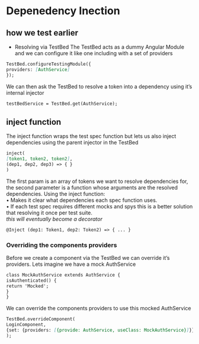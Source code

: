 # Depenedency Inection
## how we test earlier
* Resolving via TestBed
The TestBed acts as a dummy Angular Module and we can configure it like one including with a set
of providers
```markdown
TestBed.configureTestingModule({
providers: [AuthService]
});
```
We can then ask the TestBed to resolve a token into a dependency using it’s internal injector
```markdown
testBedService = TestBed.get(AuthService);
```
## inject function
The inject function wraps the test spec function but lets us also inject dependencies using the
parent injector in the TestBed
```markdown
inject(
[token1, token2, token2],
(dep1, dep2, dep3) => { }
)
```
The first param is an array of tokens we want to resolve dependencies for, the second parameter is
a function whose arguments are the resolved dependencies.
Using the inject function:<br/>
• Makes it clear what dependencies each spec function uses. <br/>
• If each test spec requires different mocks and spys this is a better solution that resolving it once
per test suite.<br/>
_this will eventually become a decorator_
```markdown
@Inject (dep1: Token1, dep2: Token2) => { ... }
```
### Overriding the components providers
Before we create a component via the TestBed we can override it’s providers. Lets imagine we have
a mock AuthService
```markdown
class MockAuthService extends AuthService {
isAuthenticated() {
return 'Mocked';
}
}
```
We can override the components providers to use this mocked AuthService
```markdown
TestBed.overrideComponent(
LoginComponent,
{set: {providers: [{provide: AuthService, useClass: MockAuthService}]}}
);
```

```markdown
```

```markdown
```

